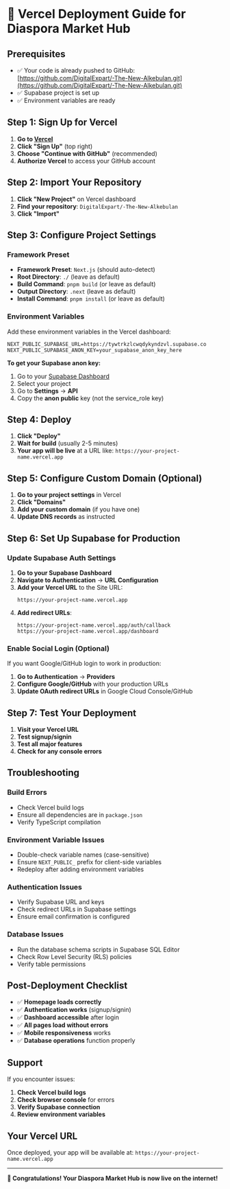 # 🚀 Vercel Deployment Guide for Diaspora Market Hub

## Prerequisites
- ✅ Your code is already pushed to GitHub: [https://github.com/DigitalExpart/-The-New-Alkebulan.git](https://github.com/DigitalExpart/-The-New-Alkebulan.git)
- ✅ Supabase project is set up
- ✅ Environment variables are ready

## Step 1: Sign Up for Vercel

1. **Go to [Vercel](https://vercel.com)**
2. **Click "Sign Up"** (top right)
3. **Choose "Continue with GitHub"** (recommended)
4. **Authorize Vercel** to access your GitHub account

## Step 2: Import Your Repository

1. **Click "New Project"** on Vercel dashboard
2. **Find your repository**: `DigitalExpart/-The-New-Alkebulan`
3. **Click "Import"**

## Step 3: Configure Project Settings

### **Framework Preset**
- **Framework Preset**: `Next.js` (should auto-detect)
- **Root Directory**: `./` (leave as default)
- **Build Command**: `pnpm build` (or leave as default)
- **Output Directory**: `.next` (leave as default)
- **Install Command**: `pnpm install` (or leave as default)

### **Environment Variables**
Add these environment variables in the Vercel dashboard:

```
NEXT_PUBLIC_SUPABASE_URL=https://tywtrkzlcwqdykyndzvl.supabase.co
NEXT_PUBLIC_SUPABASE_ANON_KEY=your_supabase_anon_key_here
```

**To get your Supabase anon key:**
1. Go to your [Supabase Dashboard](https://supabase.com/dashboard)
2. Select your project
3. Go to **Settings** → **API**
4. Copy the **anon public** key (not the service_role key)

## Step 4: Deploy

1. **Click "Deploy"**
2. **Wait for build** (usually 2-5 minutes)
3. **Your app will be live** at a URL like: `https://your-project-name.vercel.app`

## Step 5: Configure Custom Domain (Optional)

1. **Go to your project settings** in Vercel
2. **Click "Domains"**
3. **Add your custom domain** (if you have one)
4. **Update DNS records** as instructed

## Step 6: Set Up Supabase for Production

### **Update Supabase Auth Settings**

1. **Go to your Supabase Dashboard**
2. **Navigate to Authentication** → **URL Configuration**
3. **Add your Vercel URL** to the Site URL:
   ```
   https://your-project-name.vercel.app
   ```
4. **Add redirect URLs**:
   ```
   https://your-project-name.vercel.app/auth/callback
   https://your-project-name.vercel.app/dashboard
   ```

### **Enable Social Login (Optional)**

If you want Google/GitHub login to work in production:

1. **Go to Authentication** → **Providers**
2. **Configure Google/GitHub** with your production URLs
3. **Update OAuth redirect URLs** in Google Cloud Console/GitHub

## Step 7: Test Your Deployment

1. **Visit your Vercel URL**
2. **Test signup/signin**
3. **Test all major features**
4. **Check for any console errors**

## Troubleshooting

### **Build Errors**
- Check Vercel build logs
- Ensure all dependencies are in `package.json`
- Verify TypeScript compilation

### **Environment Variable Issues**
- Double-check variable names (case-sensitive)
- Ensure `NEXT_PUBLIC_` prefix for client-side variables
- Redeploy after adding environment variables

### **Authentication Issues**
- Verify Supabase URL and keys
- Check redirect URLs in Supabase settings
- Ensure email confirmation is configured

### **Database Issues**
- Run the database schema scripts in Supabase SQL Editor
- Check Row Level Security (RLS) policies
- Verify table permissions

## Post-Deployment Checklist

- ✅ **Homepage loads correctly**
- ✅ **Authentication works** (signup/signin)
- ✅ **Dashboard accessible** after login
- ✅ **All pages load without errors**
- ✅ **Mobile responsiveness** works
- ✅ **Database operations** function properly

## Support

If you encounter issues:
1. **Check Vercel build logs**
2. **Check browser console** for errors
3. **Verify Supabase connection**
4. **Review environment variables**

## Your Vercel URL
Once deployed, your app will be available at:
`https://your-project-name.vercel.app`

---

**🎉 Congratulations! Your Diaspora Market Hub is now live on the internet!** 